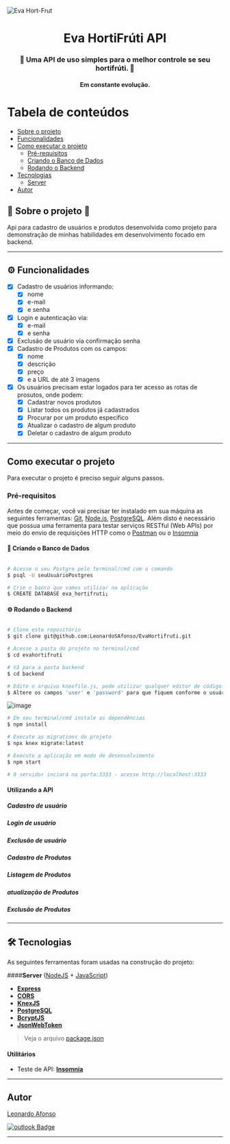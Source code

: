 ![Eva Hort-Frut](https://user-images.githubusercontent.com/50267081/111349282-c29cc080-865f-11eb-92fd-598380748420.png)

<h1 align="center">
     Eva HortiFrúti API
</h1>

<h3 align="center">
    🍎 Uma API de uso simples para o melhor controle se seu hortifrúti. 🐍
</h3>

<h4 align="center">
	Em constante evolução.
</h4>

Tabela de conteúdos
=================
<!--ts-->
   * [Sobre o projeto](#-sobre-o-projeto-)
   * [Funcionalidades](#-funcionalidades)
   * [Como executar o projeto](#-como-executar-o-projeto)
     * [Pré-requisitos](#pré-requisitos)
     * [Criando o Banco de Dados](#user-content--criando-o-banco-de-dados)
     * [Rodando o Backend](#user-content--rodando-o-backend)
   * [Tecnologias](#-tecnologias)
     * [Server](#user-content-server--nodejs----typescript)
   * [Autor](#-autor)
<!--te-->


## 🔵 Sobre o projeto 🔵

Api para cadastro de usuários e produtos desenvolvida como projeto para demonstração de minhas habilidades em desenvolvimento focado em backend.

---

## ⚙️ Funcionalidades

- [x] Cadastro de usuários informando:
  - [x] nome
  - [x] e-mail
  - [x] e senha
- [x] Login e autenticação via: 
  - [x] e-mail
  - [x] e senha
- [x] Exclusão de usuário via confirmação senha
- [x] Cadastro de Produtos com os campos:
  - [x] nome
  - [x] descrição
  - [x] preço
  - [x] e a URL de até 3 imagens
- [x] Os usuários precisam estar logados para ter acesso as rotas de prosutos, onde podem:
  - [x] Cadastrar novos produtos
  - [x] Listar todos os produtos já cadastrados
  - [x] Procurar por um produto especifico
  - [x] Atualizar o cadastro de algum produto
  - [x] Deletar o cadastro de algum produto

---

## Como executar o projeto

Para executar o projeto é preciso seguir alguns passos.

### Pré-requisitos

Antes de começar, você vai precisar ter instalado em sua máquina as seguintes ferramentas:
[Git](https://git-scm.com), [Node.js](https://nodejs.org/en/), [PostgreSQL](https://www.postgresql.org/download/). 
Além disto é necessário que possua uma ferramenta para testar serviços RESTful (Web APIs) por meio do envio de requisições HTTP como o [Postman](https://www.postman.com/downloads/) ou o [Insomnia](https://insomnia.rest/download)

#### 🎲 Criando o Banco de Dados

```bash

# Acesse o seu Postgre pelo terminal/cmd com o comando
$ psql -U seuUsuárioPostgres

# Crie o banco que vamos utilizar na aplicação
$ CREATE DATABASE eva_hortifruti; 

```

#### ⚙️ Rodando o Backend

```bash

# Clone este repositório
$ git clone git@github.com:LeonardoSAfonso/EvaHortifruti.git

# Acesse a pasta do projeto no terminal/cmd
$ cd evahortifruti

# Vá para a pasta backend
$ cd backend

# Edite o arquivo knexfile.js, pode utilizar qualquer editor de código ou ainda utilizar o bloco de notas.
$ Altere os campos 'user' e 'password' para que fiquem conforme o usuário e senha configurados em seu Postgre
```
![image](https://user-images.githubusercontent.com/50267081/111364125-9be68600-866f-11eb-8c9e-daf79d22857d.png)
``` bash
# Em seu terminal/cmd instale as dependências
$ npm install

# Execute as migrations do projeto
$ npx knex migrate:latest

# Execute a aplicação em modo de desenvolvimento
$ npm start

# O servidor inciará na porta:3333 - acesse http://localhost:3333
```

#### Utilizando a API

##### Cadastro de usuário 

##### Login de usuário

##### Exclusão de usuário

##### Cadastro de Produtos

##### Listagem de Produtos

##### atualização de Produtos

##### Exclusão de Produtos
---

## 🛠 Tecnologias

As seguintes ferramentas foram usadas na construção do projeto:

####**Server**  ([NodeJS](https://nodejs.org/en/)  +  [JavaScript](https://www.javascript.com/))

-   **[Express](https://expressjs.com/)**
-   **[CORS](https://expressjs.com/en/resources/middleware/cors.html)**
-   **[KnexJS](http://knexjs.org/)**
-   **[PostgreSQL](https://www.postgresql.org/download/)**
-   **[BcryptJS](https://github.com/shaneGirish/bcrypt-nodejs)**
-   **[JsonWebToken](https://github.com/auth0/node-jsonwebtoken)**


> Veja o arquivo  [package.json](https://github.com/LeonardoSAfonso/EvaHortifruti/blob/main/backend/package.json)

#### **Utilitários**

-   Teste de API:  **[Insomnia](https://insomnia.rest/)**

---

## Autor

[Leonardo Afonso](https://github.com/LeonardoSAfonso)
 
[![outlook Badge](https://img.shields.io/badge/-leonardo.s_afonso@hotmail.com-c14438?style=flat-square&logo=Gmail&logoColor=white&link=mailto:leonardo.s_afonso@hotmail.com)](mailto:leonardo.s_afonso@hotmail.com)

---
